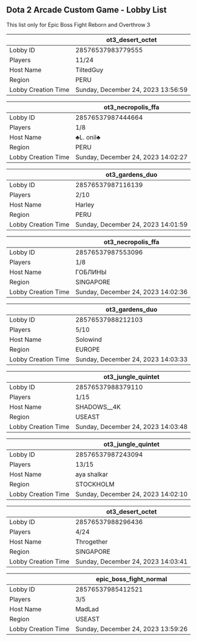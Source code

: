 ## Dota 2 Arcade Custom Game - Lobby List

This list only for Epic Boss Fight Reborn and Overthrow 3

|  | ot3_desert_octet |
| ------ | ------ |
| Lobby ID | 28576537983779555 |
| Players | 11/24 |
| Host Name | TiltedGuy |
| Region | PERU |
| Lobby Creation Time | Sunday, December 24, 2023 13:56:59 |


|  | ot3_necropolis_ffa |
| ------ | ------ |
| Lobby ID | 28576537987444664 |
| Players | 1/8 |
| Host Name | ♣L. onil♣ |
| Region | PERU |
| Lobby Creation Time | Sunday, December 24, 2023 14:02:27 |


|  | ot3_gardens_duo |
| ------ | ------ |
| Lobby ID | 28576537987116139 |
| Players | 2/10 |
| Host Name | Harley |
| Region | PERU |
| Lobby Creation Time | Sunday, December 24, 2023 14:01:59 |


|  | ot3_necropolis_ffa |
| ------ | ------ |
| Lobby ID | 28576537987553096 |
| Players | 1/8 |
| Host Name | ГОБЛИНЫ |
| Region | SINGAPORE |
| Lobby Creation Time | Sunday, December 24, 2023 14:02:36 |


|  | ot3_gardens_duo |
| ------ | ------ |
| Lobby ID | 28576537988212103 |
| Players | 5/10 |
| Host Name | Solowind |
| Region | EUROPE |
| Lobby Creation Time | Sunday, December 24, 2023 14:03:33 |


|  | ot3_jungle_quintet |
| ------ | ------ |
| Lobby ID | 28576537988379110 |
| Players | 1/15 |
| Host Name | SHADOWS__4K |
| Region | USEAST |
| Lobby Creation Time | Sunday, December 24, 2023 14:03:48 |


|  | ot3_jungle_quintet |
| ------ | ------ |
| Lobby ID | 28576537987243094 |
| Players | 13/15 |
| Host Name | aya shalkar |
| Region | STOCKHOLM |
| Lobby Creation Time | Sunday, December 24, 2023 14:02:10 |


|  | ot3_desert_octet |
| ------ | ------ |
| Lobby ID | 28576537988296436 |
| Players | 4/24 |
| Host Name | Throgether |
| Region | SINGAPORE |
| Lobby Creation Time | Sunday, December 24, 2023 14:03:41 |


|  | epic_boss_fight_normal |
| ------ | ------ |
| Lobby ID | 28576537985412521 |
| Players | 3/5 |
| Host Name | MadLad |
| Region | USEAST |
| Lobby Creation Time | Sunday, December 24, 2023 13:59:26 |


